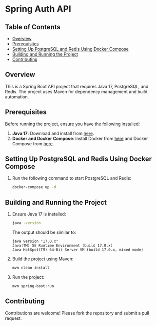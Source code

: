 # Spring Auth API

## Table of Contents
- [Overview](#overview)
- [Prerequisites](#prerequisites)
- [Setting Up PostgreSQL and Redis Using Docker Compose](#setting-up-postgresql-and-redis-using-docker-compose)
- [Building and Running the Project](#building-and-running-the-project)
- [Contributing](#contributing)

## Overview
This is a Spring Boot API project that requires Java 17, PostgreSQL, and Redis. The project uses Maven for dependency management and build automation.

## Prerequisites
Before running the project, ensure you have the following installed:

1. **Java 17**: Download and install from [here](https://jdk.java.net/17/).
2. **Docker and Docker Compose**: Install Docker from [here](https://docs.docker.com/get-docker/) and Docker Compose from [here](https://docs.docker.com/compose/install/).

## Setting Up PostgreSQL and Redis Using Docker Compose

1. Run the following command to start PostgreSQL and Redis:

    ```bash
    docker-compose up -d
    ```

## Building and Running the Project

1. Ensure Java 17 is installed:

    ```bash
    java -version
    ```

   The output should be similar to:

    ```
    java version "17.0.x"
    Java(TM) SE Runtime Environment (build 17.0.x)
    Java HotSpot(TM) 64-Bit Server VM (build 17.0.x, mixed mode)
    ```

2. Build the project using Maven:

    ```bash
    mvn clean install
    ```

3. Run the project:

    ```bash
    mvn spring-boot:run
    ```

## Contributing
Contributions are welcome! Please fork the repository and submit a pull request.
